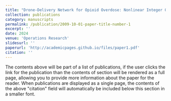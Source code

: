 ```yaml
---
title: "Drone-Delivery Network for Opioid Overdose: Nonlinear Integer Queueing-Optimization Models and Methods"
collection: publications
category: manuscripts
permalink: /publication/2009-10-01-paper-title-number-1
excerpt: ''
date: 2024
venue: 'Operations Research'
slidesurl: ''
paperurl: 'http://academicpages.github.io/files/paper1.pdf'
citation: ''
---
```


The contents above will be part of a list of publications, if the user clicks the link for the publication than the contents of section will be rendered as a full page, allowing you to provide more information about the paper for the reader. When publications are displayed as a single page, the contents of the above "citation" field will automatically be included below this section in a smaller font.
